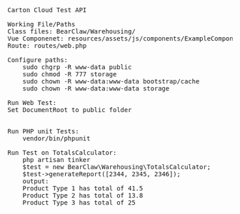 <pre>
Carton Cloud Test API

Working File/Paths
Class files: BearClaw/Warehousing/
Vue Componenet: resources/assets/js/components/ExampleComponent.vue
Route: routes/web.php

Configure paths:
    sudo chgrp -R www-data public
    sudo chmod -R 777 storage
    sudo chown -R www-data:www-data bootstrap/cache
    sudo chown -R www-data:www-data storage
 
Run Web Test:
Set DocumentRoot to public folder


Run PHP unit Tests:
    vendor/bin/phpunit

Run Test on TotalsCalculator:
    php artisan tinker
    $test = new BearClaw\Warehousing\TotalsCalculator;
    $test->generateReport([2344, 2345, 2346]);
    output: 
    Product Type 1 has total of 41.5
    Product Type 2 has total of 13.8
    Product Type 3 has total of 25
 </pre>